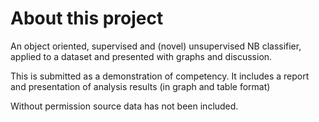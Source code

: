 # About this project
An object oriented, supervised and (novel) unsupervised NB classifier, applied to a dataset and presented with graphs and discussion.

This is submitted as a demonstration of competency. It includes a report and presentation of analysis results (in graph and table format)

Without permission source data has not been included.
